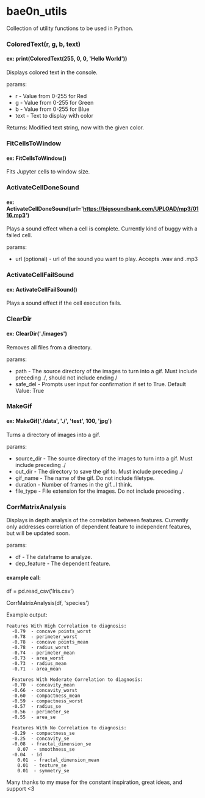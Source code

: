# bae0n_utils

Collection of utility functions to be used in Python. 

### ColoredText(r, g, b, text)
#### ex: print(ColoredText(255, 0, 0, 'Hello World'))
Displays colored text in the console.
    
params:
- r    - Value from 0-255 for Red
- g    - Value from 0-255 for Green
- b    - Value from 0-255 for Blue
- text - Text to display with color
    
Returns:
  Modified text string, now with the given color.      

### FitCellsToWindow
#### ex: FitCellsToWindow()
Fits Jupyter cells to window size.

### ActivateCellDoneSound
#### ex: ActivateCellDoneSound(url='https://bigsoundbank.com/UPLOAD/mp3/0116.mp3')
Plays a sound effect when a cell is complete. Currently kind of buggy with a failed cell.

params:
- url (optional) - url of the sound you want to play. Accepts .wav and .mp3

### ActivateCellFailSound
#### ex: ActivateCellFailSound()
Plays a sound effect if the cell execution fails.

### ClearDir
#### ex: ClearDir('./images')
Removes all files from a directory.
    
params:
- path     - The source directory of the images to turn into a gif. Must include preceding ./, should not include ending /
- safe_del - Prompts user input for confirmation if set to True.
             Default Value: True

### MakeGif
#### ex: MakeGif('./data', './', 'test', 100, 'jpg')
Turns a directory of images into a gif.
    
params:
- source_dir - The source directory of the images to turn into a gif. Must include preceding ./
- out_dir    - The directory to save the gif to. Must include preceding ./
- gif_name   - The name of the gif. Do not include filetype.
- duration   - Number of frames in the gif...I think.
- file_type  - File extension for the images. Do not include preceding .

### CorrMatrixAnalysis
Displays in depth analysis of the correlation between features. Currently only addresses correlation of dependent feature to independent features, but will be updated soon.

params:
- df          - The dataframe to analyze.
- dep_feature - The dependent feature.

#### example call:
df = pd.read_csv('Iris.csv')

CorrMatrixAnalysis(df, 'species')

Example output:
```
Features With High Correlation to diagnosis:
  -0.79  - concave points_worst
  -0.78  - perimeter_worst
  -0.78  - concave points_mean
  -0.78  - radius_worst
  -0.74  - perimeter_mean
  -0.73  - area_worst
  -0.73  - radius_mean
  -0.71  - area_mean
  
  Features With Moderate Correlation to diagnosis:
  -0.70  - concavity_mean
  -0.66  - concavity_worst
  -0.60  - compactness_mean
  -0.59  - compactness_worst
  -0.57  - radius_se
  -0.56  - perimeter_se
  -0.55  - area_se

  Features With No Correlation to diagnosis:
  -0.29  - compactness_se
  -0.25  - concavity_se
  -0.08  - fractal_dimension_se
    0.07  - smoothness_se
  -0.04  - id
    0.01  - fractal_dimension_mean
    0.01  - texture_se
    0.01  - symmetry_se
```

Many thanks to my muse for the constant inspiration, great ideas, and support <3